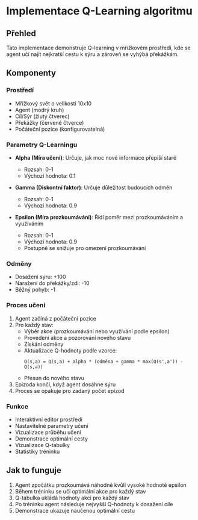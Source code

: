 # Implementace Q-Learning algoritmu

## Přehled
Tato implementace demonstruje Q-learning v mřížkovém prostředí, kde se agent učí najít nejkratší cestu k sýru a zároveň se vyhýbá překážkám.

## Komponenty

### Prostředí
- Mřížkový svět o velikosti 10x10
- Agent (modrý kruh)
- Cíl/Sýr (žlutý čtverec)
- Překážky (červené čtverce)
- Počáteční pozice (konfigurovatelná)

### Parametry Q-Learningu
- **Alpha (Míra učení)**: Určuje, jak moc nové informace přepíší staré
  - Rozsah: 0-1
  - Výchozí hodnota: 0.1
  
- **Gamma (Diskontní faktor)**: Určuje důležitost budoucích odměn
  - Rozsah: 0-1
  - Výchozí hodnota: 0.9
  
- **Epsilon (Míra prozkoumávání)**: Řídí poměr mezi prozkoumáváním a využíváním
  - Rozsah: 0-1
  - Výchozí hodnota: 0.9
  - Postupně se snižuje pro omezení prozkoumávání

### Odměny
- Dosažení sýru: +100
- Naražení do překážky/zdi: -10
- Běžný pohyb: -1

### Proces učení
1. Agent začíná z počáteční pozice
2. Pro každý stav:
   - Výběr akce (prozkoumávání nebo využívání podle epsilon)
   - Provedení akce a pozorování nového stavu
   - Získání odměny
   - Aktualizace Q-hodnoty podle vzorce:
     ```
     Q(s,a) = Q(s,a) + alpha * (odměna + gamma * max(Q(s',a')) - Q(s,a))
     ```
   - Přesun do nového stavu
3. Epizoda končí, když agent dosáhne sýru
4. Proces se opakuje pro zadaný počet epizod

### Funkce
- Interaktivní editor prostředí
- Nastavitelné parametry učení
- Vizualizace průběhu učení
- Demonstrace optimální cesty
- Vizualizace Q-tabulky
- Statistiky tréninku

## Jak to funguje
1. Agent zpočátku prozkoumává náhodně kvůli vysoké hodnotě epsilon
2. Během tréninku se učí optimální akce pro každý stav
3. Q-tabulka ukládá hodnoty akcí pro každý stav
4. Po tréninku agent následuje nejvyšší Q-hodnoty k dosažení cíle
5. Demonstrace ukazuje naučenou optimální cestu